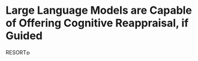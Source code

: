 # Large Language Models are Capable of Offering Cognitive Reappraisal, if Guided
RESORT<img src="https://github.com/honglizhan/RESORT_cognitive_reappraisal/assets/90797701/17516dc2-9e41-4733-9abd-4ce3ae9c1769" alt="RESORT" width="10" height="10">
